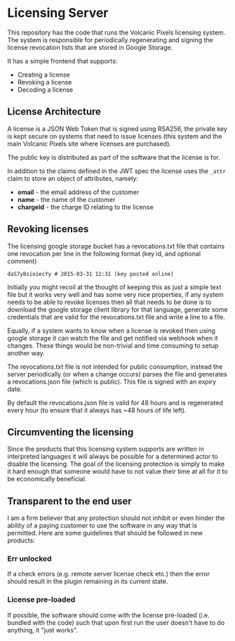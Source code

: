 # Licensing Server

This repository has the code that runs the Volcanic Pixels licensing system.
The system is responsible for periodically regenerating and signing the
license revocation lists that are stored in Google Storage.

It has a simple frontend that supports:

 - Creating a license
 - Revoking a license
 - Decoding a license


## License Architecture

A license is a JSON Web Token that is signed using RSA256, the private key is
kept secure on systems that need to issue licenses (this system and the main
Volcanic Pixels site where licenses are purchased).

The public key is distributed as part of the software that the license is for.

In addition to the claims defined in the JWT spec the license uses the `_attr`
claim to store an object of attributes, namely:

 - **email** - the email address of the customer
 - **name** - the name of the customer
 - **chargeId** - the charge ID relating to the license


## Revoking licenses

The licensing google storage bucket has a revocations.txt file that contains
one revocation per line in the following format (key id, and optional comment)

```
daS7y8sioiecYy # 2015-03-31 12:31 (key posted online)
```

Initially you might recoil at the thought of keeping this as just a simple text
file but it works very well and has some very nice properties, if any system
needs to be able to revoke licenses then all that needs to be done is to
download the google storage client library for that language, generate some
credentials that are valid for the revocations.txt file and write a line to a
file.

Equally, if a system wants to know when a license is revoked then using google
storage it can watch the file and get notified via webhook when it changes.
These things would be non-trivial and time consuming to setup another way.

The revocations.txt file is not intended for public consumption, instead the
server periodically (or when a change occurs) parses the file and generates a
revocations.json file (which is public). This file is signed with an expiry
date.

By default the revocations.json file is valid for 48 hours and is regenerated
every hour (to ensure that it always has ~48 hours of life left).  


## Circumventing the licensing

Since the products that this licensing system supports are written in
interpreted languages it will always be possible for a determined actor to
disable the licensing. The goal of the licensing protection is simply to make it
hard enough that someone would have to not value their time at all for it to
be economically beneficial.


## Transparent to the end user

I am a firm believer that any protection should not inhibit or even hinder the
ability of a paying customer to use the software in any way that is permitted.
Here are some guidelines that should be followed in new products:

### Err unlocked

If a check errors (e.g. remote server license check etc.) then the error
should result in the plugin remaining in its current state.

### License pre-loaded

If possible, the software should come with the license pre-loaded (i.e. bundled
with the code) such that upon first run the user doesn't have to do anything, it
"just works".

